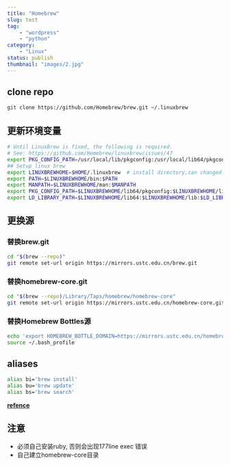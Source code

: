 ```yaml
---
title: "Homebrew"
slug: test
tag: 
    - "wordpress"
    - "python"
category:
    - "Linux"
status: publish
thumbnail: "images/2.jpg"
---
```


## clone repo
```bash
git clone https://github.com/Homebrew/brew.git ~/.linuxbrew  
```
## 更新环境变量
```bash
# Until LinuxBrew is fixed, the following is required.
# See: https://github.com/Homebrew/linuxbrew/issues/47
export PKG_CONFIG_PATH=/usr/local/lib/pkgconfig:/usr/local/lib64/pkgconfig:/usr/lib64/pkgconfig:/usr/lib/pkgconfig:/usr/lib/x86_64-linux-gnu/pkgconfig:/usr/lib64/pkgconfig:/usr/share/pkgconfig:$PKG_CONFIG_PATH
## Setup linux brew
export LINUXBREWHOME=$HOME/.linuxbrew  # install directory,can changed
export PATH=$LINUXBREWHOME/bin:$PATH
export MANPATH=$LINUXBREWHOME/man:$MANPATH
export PKG_CONFIG_PATH=$LINUXBREWHOME/lib64/pkgconfig:$LINUXBREWHOME/lib/pkgconfig:$PKG_CONFIG_PATH
export LD_LIBRARY_PATH=$LINUXBREWHOME/lib64:$LINUXBREWHOME/lib:$LD_LIBRARY_PATH33
```
## 更换源
### 替换brew.git
```bash
cd "$(brew --repo)"
git remote set-url origin https://mirrors.ustc.edu.cn/brew.git
```
### 替换homebrew-core.git
```bash
cd "$(brew --repo)/Library/Taps/homebrew/homebrew-core"
git remote set-url origin https://mirrors.ustc.edu.cn/homebrew-core.git
```
### 替换Homebrew Bottles源
```bash
echo 'export HOMEBREW_BOTTLE_DOMAIN=https://mirrors.ustc.edu.cn/homebrew-bottles' >> ~/.bash_profile
source ~/.bash_profile
```
## aliases
```bash
alias bi='brew install'
alias bu='brew update'
alias bs='brew search'
```
[**refence**](https://www.cnblogs.com/hongdada/p/9528560.html)  
## 注意
- 必须自己安装ruby, 否则会出现177line exec 错误
- 自己建立homebrew-core目录

